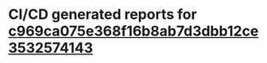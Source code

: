 # CI/CD generated reports for [c969ca075e368f16b8ab7d3dbb12ce3532574143](https://github.com/hydephp/develop/commit/c969ca075e368f16b8ab7d3dbb12ce3532574143)
